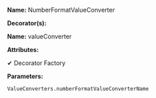 **Name:** NumberFormatValueConverter

**Decorator(s):**

**Name:** valueConverter

**Attributes:**

✔ Decorator Factory

**Parameters:**

```
ValueConverters.numberFormatValueConverterName
```

